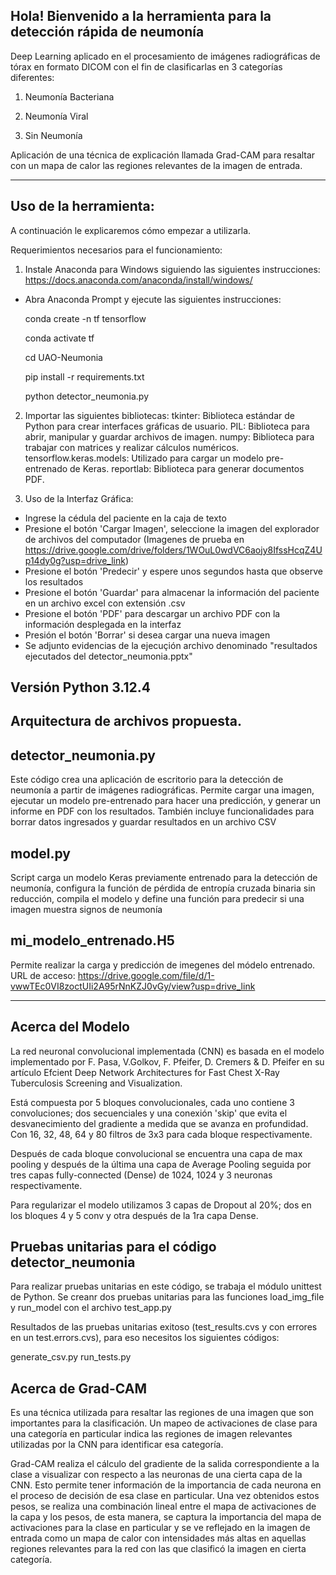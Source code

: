 ## Hola! Bienvenido a la herramienta para la detección rápida de neumonía

Deep Learning aplicado en el procesamiento de imágenes radiográficas de tórax en formato DICOM con el fin de clasificarlas en 3 categorías diferentes:

1. Neumonía Bacteriana

2. Neumonía Viral

3. Sin Neumonía

Aplicación de una técnica de explicación llamada Grad-CAM para resaltar con un mapa de calor las regiones relevantes de la imagen de entrada.

---

## Uso de la herramienta:

A continuación le explicaremos cómo empezar a utilizarla.

Requerimientos necesarios para el funcionamiento:
1.  Instale Anaconda para Windows siguiendo las siguientes instrucciones:
  https://docs.anaconda.com/anaconda/install/windows/

- Abra Anaconda Prompt y ejecute las siguientes instrucciones:

  conda create -n tf tensorflow

  conda activate tf

  cd UAO-Neumonia

  pip install -r requirements.txt

  python detector_neumonia.py
  
2. Importar las siguientes bibliotecas:
tkinter: Biblioteca estándar de Python para crear interfaces gráficas de usuario.
PIL: Biblioteca para abrir, manipular y guardar archivos de imagen.
numpy: Biblioteca para trabajar con matrices y realizar cálculos numéricos.
tensorflow.keras.models: Utilizado para cargar un modelo pre-entrenado de Keras.
reportlab: Biblioteca para generar documentos PDF.  

3. Uso de la Interfaz Gráfica:

- Ingrese la cédula del paciente en la caja de texto
- Presione el botón 'Cargar Imagen', seleccione la imagen del explorador de archivos del computador (Imagenes de prueba en https://drive.google.com/drive/folders/1WOuL0wdVC6aojy8IfssHcqZ4Up14dy0g?usp=drive_link)
- Presione el botón 'Predecir' y espere unos segundos hasta que observe los resultados
- Presione el botón 'Guardar' para almacenar la información del paciente en un archivo excel con extensión .csv
- Presione el botón 'PDF' para descargar un archivo PDF con la información desplegada en la interfaz
- Presión el botón 'Borrar' si desea cargar una nueva imagen
- Se adjunto evidencias de la ejecuçión archivo denominado "resultados ejecutados del detector_neumonia.pptx"

Versión Python 3.12.4
---

## Arquitectura de archivos propuesta.

## detector_neumonia.py

Este código crea una aplicación de escritorio para la detección de neumonía a partir de imágenes radiográficas. Permite cargar una imagen, ejecutar un modelo pre-entrenado para hacer una predicción, y generar un informe en PDF con los resultados. También incluye funcionalidades para borrar datos ingresados y guardar resultados en un archivo CSV 

## model.py

Script carga un modelo Keras previamente entrenado para la detección de neumonía, configura la función de pérdida de entropía cruzada binaria sin reducción, compila el modelo y define una función para predecir si una imagen muestra signos de neumonía

## mi_modelo_entrenado.H5

Permite realizar la carga y predicción de imegenes del módelo entrenado.
URL de acceso: https://drive.google.com/file/d/1-vwwTEc0VI8zoctUIi2A95rNnKZJ0vGy/view?usp=drive_link

---

## Acerca del Modelo

La red neuronal convolucional implementada (CNN) es basada en el modelo implementado por F. Pasa, V.Golkov, F. Pfeifer, D. Cremers & D. Pfeifer
en su artículo Efcient Deep Network Architectures for Fast Chest X-Ray Tuberculosis Screening and Visualization.

Está compuesta por 5 bloques convolucionales, cada uno contiene 3 convoluciones; dos secuenciales y una conexión 'skip' que evita el desvanecimiento del gradiente a medida que se avanza en profundidad.
Con 16, 32, 48, 64 y 80 filtros de 3x3 para cada bloque respectivamente.

Después de cada bloque convolucional se encuentra una capa de max pooling y después de la última una capa de Average Pooling seguida por tres capas fully-connected (Dense) de 1024, 1024 y 3 neuronas respectivamente.

Para regularizar el modelo utilizamos 3 capas de Dropout al 20%; dos en los bloques 4 y 5 conv y otra después de la 1ra capa Dense.

## Pruebas unitarias para el código detector_neumonia
Para realizar pruebas unitarias en este código, se trabaja el módulo unittest de Python. Se creanr dos pruebas unitarias para las funciones load_img_file y run_model
con el archivo  test_app.py

Resultados de las pruebas unitarias exitoso (test_results.cvs y con errores en un test.errors.cvs), para eso necesitos los siguientes códigos:

generate_csv.py
run_tests.py

## Acerca de Grad-CAM

Es una técnica utilizada para resaltar las regiones de una imagen que son importantes para la clasificación. Un mapeo de activaciones de clase para una categoría en particular indica las regiones de imagen relevantes utilizadas por la CNN para identificar esa categoría.

Grad-CAM realiza el cálculo del gradiente de la salida correspondiente a la clase a visualizar con respecto a las neuronas de una cierta capa de la CNN. Esto permite tener información de la importancia de cada neurona en el proceso de decisión de esa clase en particular. Una vez obtenidos estos pesos, se realiza una combinación lineal entre el mapa de activaciones de la capa y los pesos, de esta manera, se captura la importancia del mapa de activaciones para la clase en particular y se ve reflejado en la imagen de entrada como un mapa de calor con intensidades más altas en aquellas regiones relevantes para la red con las que clasificó la imagen en cierta categoría.


